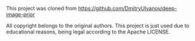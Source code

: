 This project was cloned from https://github.com/DmitryUlyanov/deep-image-prior

All copyright belongs to the original authors. This project is just used due to educational reasons, being legal according to the Apache LICENSE.